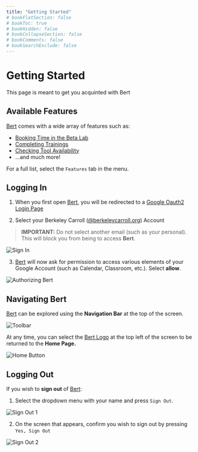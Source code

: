 ```yaml
---
title: "Getting Started"
# bookFlatSection: false
# bookToc: true
# bookHidden: false
# bookCollapseSection: false
# bookComments: false
# bookSearchExclude: false
---
```


# Getting Started

This page is meant to get you acquinted with Bert

## Available Features

[Bert](https://bert.thebetalab.org) comes with a wide array of features such as:

* [Booking Time in the Beta Lab](/docs/features/scheduling/booking-the-lab)
* [Completing Trainings](/docs/features/trainings/completing-a-training)
* [Checking Tool Availability](/docs/features/tools/tool-availability)
* ...and much more!

For a full list, select the `Features` tab in the menu.

## Logging In

1. When you first open [Bert](https://bert.thebetalab.org), you will be redirected to a [Google Oauth2 Login Page](https://developers.google.com/identity/protocols/oauth2)

2. Select your Berkeley Carroll ([@berkeleycarroll.org]()) Account

> **IMPORTANT:** Do not select another email (such as your personal). This will block you from being to access **Bert**.

![Sign In](/images/getting-started/signIn.png)

3. [Bert](https://bert.thebetalab.org) will now ask for permission to access various elements of your Google Account (such as Calendar, Classroom, etc.). Select **allow**.

![Authorizing Bert](/images/getting-started/authorizedGoogle.png)

## Navigating Bert

[Bert](https://bert.thebetalab.org) can be explored using the **Navigation Bar** at the top of the screen.

![Toolbar](/images/getting-started/navToolbar.png)

At any time, you can select the [Bert Logo](https://bert.thebetalab.org) at the top left of the screen to be returned to the **Home Page.**

![Home Button](/images/getting-started/homeButton.png)

## Logging Out

If you wish to **sign out** of [Bert](https://bert.thebetalab.org):

1. Select the dropdown menu with your name and press `Sign Out`.

![Sign Out 1](/images/getting-started/signOut1.png)

2. On the screen that appears, confirm you wish to sign out by pressing `Yes, Sign Out`

![Sign Out 2](/images/getting-started/signOut2.png)